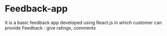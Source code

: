 # Feedback-app
It is a basic feedback app developed using React.js in which customer can provide Feedback : give ratings, comments
